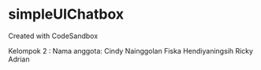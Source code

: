 # simpleUIChatbox
Created with CodeSandbox

Kelompok 2 :
Nama anggota:
Cindy Nainggolan
Fiska Hendiyaningsih
Ricky Adrian

